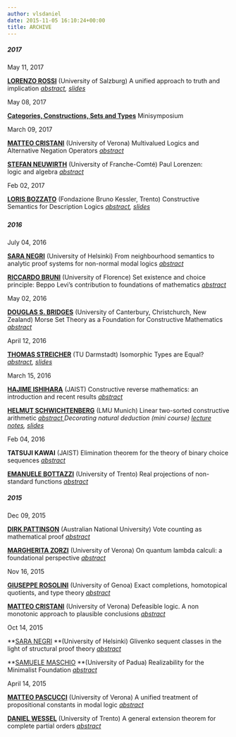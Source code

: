 ```yaml
---
author: vlsdaniel
date: 2015-11-05 16:10:24+00:00
title: ARCHIVE
---
```


##### 2017


May 11, 2017

**[LORENZO ROSSI](https://www.uni-salzburg.at/index.php?id=205666)** (University of Salzburg)
A unified approach to truth and implication _[abstract](/lorenzo-rossi/), [slides](/files/truth_implication.pdf)_

May 08, 2017

[**Categories, Constructions, Sets and Types**](/minisymposium/)
Minisymposium

March 09, 2017

[**MATTEO CRISTANI**](http://www.di.univr.it/?ent=persona&id=62&lang=it) (University of Verona)
Multivalued Logics and Alternative Negation Operators _[abstract](/matteo-cristani/)_

[**STEFAN NEUWIRTH**](http://lmb.univ-fcomte.fr/stefan-neuwirth?lang=fr) (University of Franche-Comté)
Paul Lorenzen: logic and algebra _[abstract](/stefan-neuwirth/)_

Feb 02, 2017

**[LORIS BOZZATO](https://dkm.fbk.eu/people/profile/bozzato)** (Fondazione Bruno Kessler, Trento)
Constructive Semantics for Description Logics _[abstract](/loris-bozzato/), [slides](/files/seminarioconstrdlii17_slides.pdf)_


##### 




##### 2016


July 04, 2016

[**SARA NEGRI**](http://www.helsinki.fi/~negri/) (University of Helsinki)
From neighbourhood semantics to analytic proof systems for non-normal modal logics _[abstract](/sara-negri/)_

[**RICCARDO BRUNI**](https://sites.google.com/site/rbruni1974/) (University of Florence)
Set existence and choice principle: Beppo Levi’s contribution to foundations of mathematics _[abstract](/riccardo-bruni/)_

May 02, 2016

[**DOUGLAS S. BRIDGES**](http://www.math.canterbury.ac.nz/~d.bridges/) (University of Canterbury, Christchurch, New Zealand)
Morse Set Theory as a Foundation for Constructive Mathematics _[abstract](/douglas-s-bridges/)_

April 12, 2016

[**THOMAS STREICHER**](http://www3.mathematik.tu-darmstadt.de/en/ags/ag-logik/arbeitsgruppe-logik/streicher.html) (TU Darmstadt)
Isomorphic Types are Equal? _[abstract](/thomas-streicher/), [slides](https://logicseminarverona.files.wordpress.com/2016/03/hotttalk.pdf)_

March 15, 2016

**[HAJIME ISHIHARA](http://www.jaist.ac.jp/profiles/info_e.php?profile_id=48&syozoku=12)** (JAIST)
Constructive reverse mathematics: an introduction and recent results _[abstract](/hajime-ishihara/)_

**[HELMUT SCHWICHTENBERG](http://www.mathematik.uni-muenchen.de/~schwicht/)** (LMU Munich)
Linear two-sorted constructive arithmetic _[abstract
](/helmut-schwichtenberg/)_Decorating natural deduction (mini course)_ _[lecture notes](http://www.mathematik.uni-muenchen.de/~schwicht/lectures/logic/ss16/deco.pdf), [slides](http://www.mathematik.uni-muenchen.de/~schwicht/slides/veronaa16.pdf)__

Feb 04, 2016

**TATSUJI KAWAI** (JAIST)
Elimination theorem for the theory of binary choice sequences _[abstract](http://www.logicseminarverona.wordpress.com/tatsuji-kawai)_

**[EMANUELE BOTTAZZI](http://www.science.unitn.it/~bottazzi/)** (University of Trento)
Real projections of non-standard functions _[abstract](http://www.logicseminarverona.wordpress.com/emanuele-bottazzi)_




##### 2015


Dec 09, 2015

**[DIRK PATTINSON](http://users.cecs.anu.edu.au/~dpattinson/)** (Australian National University)
Vote counting as mathematical proof _[abstract](logicseminarverona.wordpress.com/dirk-pattinson)_

**[MARGHERITA ZORZI](http://profs.sci.univr.it/~zorzim/)** (University of Verona)
On quantum lambda calculi: a foundational perspective _[abstract](logicseminarverona.wordpress.com/margherita-zorzi)_

Nov 16, 2015

**[GIUSEPPE ROSOLINI](http://www.disi.unige.it/person/RosoliniG/)** (University of Genoa)
Exact completions, homotopical quotients, and type theory _[abstract](/giuseppe-rosolini)_

**[MATTEO CRISTANI](http://www.di.univr.it/?ent=persona&id=62&lang=it)** (University of Verona)
Defeasible logic. A non monotonic approach to plausible conclusions _[abstract](/matteo-cristani)_

Oct 14, 2015

**[SARA NEGRI](http://www.helsinki.fi/~negri/) **(University of Helsinki)
Glivenko sequent classes in the light of structural proof theory [_abstract_](/sara-negri/)

**[SAMUELE MASCHIO](http://www.math.unipd.it/en/department/people/user.php?usertype=7&user=656) **(University of Padua)
Realizability for the Minimalist Foundation [_abstract_](/samuele-maschio/)

April 14, 2015

**[MATTEO PASCUCCI](http://www.di.univr.it/?ent=persona&id=19992&lang=it)** (University of Verona)
A unified treatment of propositional constants in modal logic [_abstract_](/matteo-pascucci/)

**[DANIEL WESSEL](https://www5.unitn.it/People/en/Web/Persona/PER0180654#INFO)** (University of Trento)
A general extension theorem for complete partial orders [_abstract_](/daniel-wessel/)
